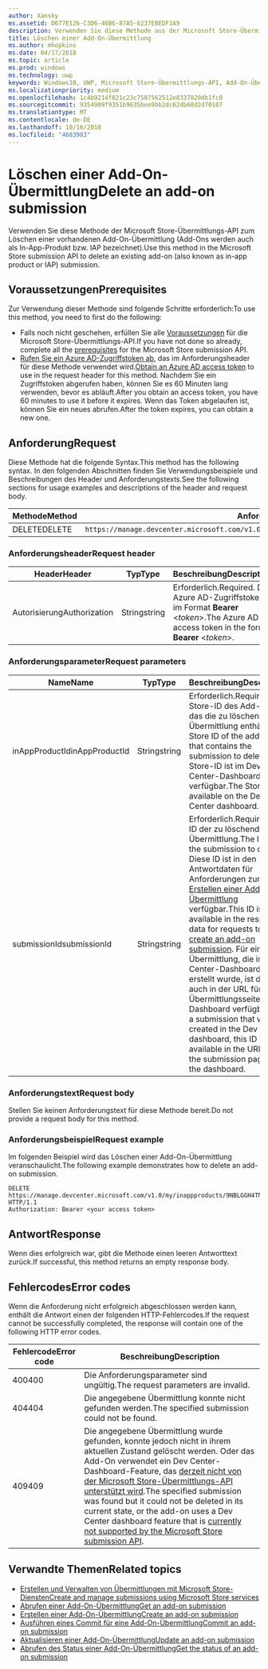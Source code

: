 ```yaml
---
author: Xansky
ms.assetid: D677E126-C3D6-46B6-87A5-6237EBEDF1A9
description: Verwenden Sie diese Methode aus der Microsoft Store-Übermittlungs-API zum Löschen einer vorhandenen Add-On-Übermittlung.
title: Löschen einer Add-On-Übermittlung
ms.author: mhopkins
ms.date: 04/17/2018
ms.topic: article
ms.prod: windows
ms.technology: uwp
keywords: Windows10, UWP, Microsoft Store-Übermittlungs-API, Add-On-Übermittlung, löschen, In-App-Produkt, IAP
ms.localizationpriority: medium
ms.openlocfilehash: 1c4b9214f821c23c7507562512e8337820db1fc0
ms.sourcegitcommit: 9354909f9351b9635bee9bb2dc62db60d2d70107
ms.translationtype: MT
ms.contentlocale: de-DE
ms.lasthandoff: 10/16/2018
ms.locfileid: "4683983"
---
```

# <a name="delete-an-add-on-submission"></a><span data-ttu-id="7245b-104">Löschen einer Add-On-Übermittlung</span><span class="sxs-lookup"><span data-stu-id="7245b-104">Delete an add-on submission</span></span>

<span data-ttu-id="7245b-105">Verwenden Sie diese Methode der Microsoft Store-Übermittlungs-API zum Löschen einer vorhandenen Add-On-Übermittlung (Add-Ons werden auch als In-App-Produkt bzw. IAP bezeichnet).</span><span class="sxs-lookup"><span data-stu-id="7245b-105">Use this method in the Microsoft Store submission API to delete an existing add-on (also known as in-app product or IAP) submission.</span></span>

## <a name="prerequisites"></a><span data-ttu-id="7245b-106">Voraussetzungen</span><span class="sxs-lookup"><span data-stu-id="7245b-106">Prerequisites</span></span>

<span data-ttu-id="7245b-107">Zur Verwendung dieser Methode sind folgende Schritte erforderlich:</span><span class="sxs-lookup"><span data-stu-id="7245b-107">To use this method, you need to first do the following:</span></span>

* <span data-ttu-id="7245b-108">Falls noch nicht geschehen, erfüllen Sie alle [Voraussetzungen](create-and-manage-submissions-using-windows-store-services.md#prerequisites) für die Microsoft Store-Übermittlungs-API.</span><span class="sxs-lookup"><span data-stu-id="7245b-108">If you have not done so already, complete all the [prerequisites](create-and-manage-submissions-using-windows-store-services.md#prerequisites) for the Microsoft Store submission API.</span></span>
* <span data-ttu-id="7245b-109">[Rufen Sie ein Azure AD-Zugriffstoken ab](create-and-manage-submissions-using-windows-store-services.md#obtain-an-azure-ad-access-token), das im Anforderungsheader für diese Methode verwendet wird.</span><span class="sxs-lookup"><span data-stu-id="7245b-109">[Obtain an Azure AD access token](create-and-manage-submissions-using-windows-store-services.md#obtain-an-azure-ad-access-token) to use in the request header for this method.</span></span> <span data-ttu-id="7245b-110">Nachdem Sie ein Zugriffstoken abgerufen haben, können Sie es 60 Minuten lang verwenden, bevor es abläuft.</span><span class="sxs-lookup"><span data-stu-id="7245b-110">After you obtain an access token, you have 60 minutes to use it before it expires.</span></span> <span data-ttu-id="7245b-111">Wenn das Token abgelaufen ist, können Sie ein neues abrufen.</span><span class="sxs-lookup"><span data-stu-id="7245b-111">After the token expires, you can obtain a new one.</span></span>

## <a name="request"></a><span data-ttu-id="7245b-112">Anforderung</span><span class="sxs-lookup"><span data-stu-id="7245b-112">Request</span></span>

<span data-ttu-id="7245b-113">Diese Methode hat die folgende Syntax.</span><span class="sxs-lookup"><span data-stu-id="7245b-113">This method has the following syntax.</span></span> <span data-ttu-id="7245b-114">In den folgenden Abschnitten finden Sie Verwendungsbeispiele und Beschreibungen des Header und Anforderungstexts.</span><span class="sxs-lookup"><span data-stu-id="7245b-114">See the following sections for usage examples and descriptions of the header and request body.</span></span>

| <span data-ttu-id="7245b-115">Methode</span><span class="sxs-lookup"><span data-stu-id="7245b-115">Method</span></span> | <span data-ttu-id="7245b-116">Anforderungs-URI</span><span class="sxs-lookup"><span data-stu-id="7245b-116">Request URI</span></span>                                                      |
|--------|------------------------------------------------------------------|
| <span data-ttu-id="7245b-117">DELETE</span><span class="sxs-lookup"><span data-stu-id="7245b-117">DELETE</span></span>    | ```https://manage.devcenter.microsoft.com/v1.0/my/inappproducts/{inAppProductId}/submissions/{submissionId}``` |


### <a name="request-header"></a><span data-ttu-id="7245b-118">Anforderungsheader</span><span class="sxs-lookup"><span data-stu-id="7245b-118">Request header</span></span>

| <span data-ttu-id="7245b-119">Header</span><span class="sxs-lookup"><span data-stu-id="7245b-119">Header</span></span>        | <span data-ttu-id="7245b-120">Typ</span><span class="sxs-lookup"><span data-stu-id="7245b-120">Type</span></span>   | <span data-ttu-id="7245b-121">Beschreibung</span><span class="sxs-lookup"><span data-stu-id="7245b-121">Description</span></span>                                                                 |
|---------------|--------|-----------------------------------------------------------------------------|
| <span data-ttu-id="7245b-122">Autorisierung</span><span class="sxs-lookup"><span data-stu-id="7245b-122">Authorization</span></span> | <span data-ttu-id="7245b-123">String</span><span class="sxs-lookup"><span data-stu-id="7245b-123">string</span></span> | <span data-ttu-id="7245b-124">Erforderlich.</span><span class="sxs-lookup"><span data-stu-id="7245b-124">Required.</span></span> <span data-ttu-id="7245b-125">Das Azure AD-Zugriffstoken im Format **Bearer** &lt;*token*&gt;.</span><span class="sxs-lookup"><span data-stu-id="7245b-125">The Azure AD access token in the form **Bearer** &lt;*token*&gt;.</span></span> |


### <a name="request-parameters"></a><span data-ttu-id="7245b-126">Anforderungsparameter</span><span class="sxs-lookup"><span data-stu-id="7245b-126">Request parameters</span></span>

| <span data-ttu-id="7245b-127">Name</span><span class="sxs-lookup"><span data-stu-id="7245b-127">Name</span></span>        | <span data-ttu-id="7245b-128">Typ</span><span class="sxs-lookup"><span data-stu-id="7245b-128">Type</span></span>   | <span data-ttu-id="7245b-129">Beschreibung</span><span class="sxs-lookup"><span data-stu-id="7245b-129">Description</span></span>                                                                 |
|---------------|--------|-----------------------------------------------------------------------------|
| <span data-ttu-id="7245b-130">inAppProductId</span><span class="sxs-lookup"><span data-stu-id="7245b-130">inAppProductId</span></span> | <span data-ttu-id="7245b-131">String</span><span class="sxs-lookup"><span data-stu-id="7245b-131">string</span></span> | <span data-ttu-id="7245b-132">Erforderlich.</span><span class="sxs-lookup"><span data-stu-id="7245b-132">Required.</span></span> <span data-ttu-id="7245b-133">Die Store-ID des Add-Ons, das die zu löschende Übermittlung enthält.</span><span class="sxs-lookup"><span data-stu-id="7245b-133">The Store ID of the add-on that contains the submission to delete.</span></span> <span data-ttu-id="7245b-134">Die Store-ID ist im Dev Center-Dashboard verfügbar.</span><span class="sxs-lookup"><span data-stu-id="7245b-134">The Store ID is available on the Dev Center dashboard.</span></span>  |
| <span data-ttu-id="7245b-135">submissionId</span><span class="sxs-lookup"><span data-stu-id="7245b-135">submissionId</span></span> | <span data-ttu-id="7245b-136">String</span><span class="sxs-lookup"><span data-stu-id="7245b-136">string</span></span> | <span data-ttu-id="7245b-137">Erforderlich.</span><span class="sxs-lookup"><span data-stu-id="7245b-137">Required.</span></span> <span data-ttu-id="7245b-138">Die ID der zu löschenden Übermittlung.</span><span class="sxs-lookup"><span data-stu-id="7245b-138">The ID of the submission to delete.</span></span> <span data-ttu-id="7245b-139">Diese ID ist in den Antwortdaten für Anforderungen zum [Erstellen einer Add-On-Übermittlung](create-an-add-on-submission.md) verfügbar.</span><span class="sxs-lookup"><span data-stu-id="7245b-139">This ID is available in the response data for requests to [create an add-on submission](create-an-add-on-submission.md).</span></span> <span data-ttu-id="7245b-140">Für eine Übermittlung, die im Dev Center-Dashboard erstellt wurde, ist diese ID auch in der URL für die Übermittlungsseite im Dashboard verfügbar.</span><span class="sxs-lookup"><span data-stu-id="7245b-140">For a submission that was created in the Dev Center dashboard, this ID is also available in the URL for the submission page in the dashboard.</span></span>  |


### <a name="request-body"></a><span data-ttu-id="7245b-141">Anforderungstext</span><span class="sxs-lookup"><span data-stu-id="7245b-141">Request body</span></span>

<span data-ttu-id="7245b-142">Stellen Sie keinen Anforderungstext für diese Methode bereit.</span><span class="sxs-lookup"><span data-stu-id="7245b-142">Do not provide a request body for this method.</span></span>


### <a name="request-example"></a><span data-ttu-id="7245b-143">Anforderungsbeispiel</span><span class="sxs-lookup"><span data-stu-id="7245b-143">Request example</span></span>

<span data-ttu-id="7245b-144">Im folgenden Beispiel wird das Löschen einer Add-On-Übermittlung veranschaulicht.</span><span class="sxs-lookup"><span data-stu-id="7245b-144">The following example demonstrates how to delete an add-on submission.</span></span>

```
DELETE https://manage.devcenter.microsoft.com/v1.0/my/inappproducts/9NBLGGH4TNMP/submissions/1152921504621230023 HTTP/1.1
Authorization: Bearer <your access token>
```

## <a name="response"></a><span data-ttu-id="7245b-145">Antwort</span><span class="sxs-lookup"><span data-stu-id="7245b-145">Response</span></span>

<span data-ttu-id="7245b-146">Wenn dies erfolgreich war, gibt die Methode einen leeren Antworttext zurück.</span><span class="sxs-lookup"><span data-stu-id="7245b-146">If successful, this method returns an empty response body.</span></span>

## <a name="error-codes"></a><span data-ttu-id="7245b-147">Fehlercodes</span><span class="sxs-lookup"><span data-stu-id="7245b-147">Error codes</span></span>

<span data-ttu-id="7245b-148">Wenn die Anforderung nicht erfolgreich abgeschlossen werden kann, enthält die Antwort einen der folgenden HTTP-Fehlercodes.</span><span class="sxs-lookup"><span data-stu-id="7245b-148">If the request cannot be successfully completed, the response will contain one of the following HTTP error codes.</span></span>

| <span data-ttu-id="7245b-149">Fehlercode</span><span class="sxs-lookup"><span data-stu-id="7245b-149">Error code</span></span> |  <span data-ttu-id="7245b-150">Beschreibung</span><span class="sxs-lookup"><span data-stu-id="7245b-150">Description</span></span>   |
|--------|------------------|
| <span data-ttu-id="7245b-151">400</span><span class="sxs-lookup"><span data-stu-id="7245b-151">400</span></span>  | <span data-ttu-id="7245b-152">Die Anforderungsparameter sind ungültig.</span><span class="sxs-lookup"><span data-stu-id="7245b-152">The request parameters are invalid.</span></span> |
| <span data-ttu-id="7245b-153">404</span><span class="sxs-lookup"><span data-stu-id="7245b-153">404</span></span>  | <span data-ttu-id="7245b-154">Die angegebene Übermittlung konnte nicht gefunden werden.</span><span class="sxs-lookup"><span data-stu-id="7245b-154">The specified submission could not be found.</span></span> |
| <span data-ttu-id="7245b-155">409</span><span class="sxs-lookup"><span data-stu-id="7245b-155">409</span></span>  | <span data-ttu-id="7245b-156">Die angegebene Übermittlung wurde gefunden, konnte jedoch nicht in ihrem aktuellen Zustand gelöscht werden. Oder das Add-On verwendet ein Dev Center-Dashboard-Feature, das [derzeit nicht von der Microsoft Store-Übermittlungs-API unterstützt wird](create-and-manage-submissions-using-windows-store-services.md#not_supported).</span><span class="sxs-lookup"><span data-stu-id="7245b-156">The specified submission was found but it could not be deleted in its current state, or the add-on uses a Dev Center dashboard feature that is [currently not supported by the Microsoft Store submission API](create-and-manage-submissions-using-windows-store-services.md#not_supported).</span></span> |


## <a name="related-topics"></a><span data-ttu-id="7245b-157">Verwandte Themen</span><span class="sxs-lookup"><span data-stu-id="7245b-157">Related topics</span></span>

* [<span data-ttu-id="7245b-158">Erstellen und Verwalten von Übermittlungen mit Microsoft Store-Diensten</span><span class="sxs-lookup"><span data-stu-id="7245b-158">Create and manage submissions using Microsoft Store services</span></span>](create-and-manage-submissions-using-windows-store-services.md)
* [<span data-ttu-id="7245b-159">Abrufen einer Add-On-Übermittlung</span><span class="sxs-lookup"><span data-stu-id="7245b-159">Get an add-on submission</span></span>](get-an-add-on-submission.md)
* [<span data-ttu-id="7245b-160">Erstellen einer Add-On-Übermittlung</span><span class="sxs-lookup"><span data-stu-id="7245b-160">Create an add-on submission</span></span>](create-an-add-on-submission.md)
* [<span data-ttu-id="7245b-161">Ausführen eines Commit für eine Add-On-Übermittlung</span><span class="sxs-lookup"><span data-stu-id="7245b-161">Commit an add-on submission</span></span>](commit-an-add-on-submission.md)
* [<span data-ttu-id="7245b-162">Aktualisieren einer Add-On-Übermittlung</span><span class="sxs-lookup"><span data-stu-id="7245b-162">Update an add-on submission</span></span>](update-an-add-on-submission.md)
* [<span data-ttu-id="7245b-163">Abrufen des Status einer Add-On-Übermittlung</span><span class="sxs-lookup"><span data-stu-id="7245b-163">Get the status of an add-on submission</span></span>](get-status-for-an-add-on-submission.md)
